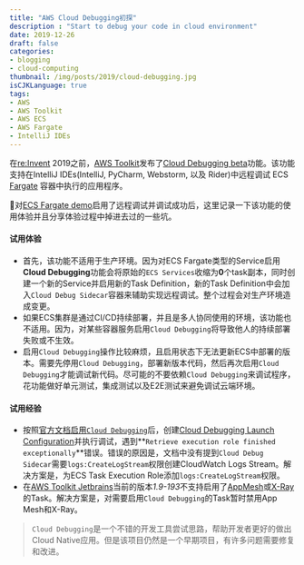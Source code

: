 ```yaml
---
title: "AWS Cloud Debugging初探"
description : "Start to debug your code in cloud environment"
date: 2019-12-26
draft: false
categories:
- blogging
- cloud-computing
thumbnail: /img/posts/2019/cloud-debugging.jpg
isCJKLanguage: true
tags:
- AWS
- AWS Toolkit
- AWS ECS
- AWS Fargate
- IntelliJ IDEs
---
```

在[re:Invent][reInvent] 2019之前，[AWS Toolkit][aws-tools]发布了[Cloud Debugging beta][cloud-debugging-beta-announcement]功能。该功能支持在IntelliJ IDEs(IntelliJ, PyCharm, Webstorm, 以及 Rider)中远程调试 ECS [Fargate][fargate] 容器中执行的应用程序。

<!--more-->

对[ECS Fargate demo][cloud-debug-demo]启用了远程调试并调试成功后，这里记录一下该功能的使用体验并且分享体验过程中掉进去过的一些坑。

#### 试用体验

- 首先，该功能不适用于生产环境。因为对ECS Fargate类型的Service启用**Cloud Debugging**功能会将原始的`ECS Services`收缩为**0**个task副本，同时创建一个新的Service并启用新的Task Definition，新的Task Definition中会加入`Cloud Debug Sidecar`容器来辅助实现远程调试。整个过程会对生产环境造成变更。
- 如果ECS集群是通过CI/CD持续部署，并且是多人协同使用的环境，该功能也不适用。因为，对某些容器服务启用`Cloud Debugging`将导致他人的持续部署失败或不生效。
- 启用`Cloud Debugging`操作比较麻烦，且启用状态下无法更新ECS中部署的版本。需要先停用`Cloud Debugging`，部署新版本代码，然后再次启用`Cloud Debugging`才能调试新代码。尽可能的不要依赖`Cloud Debugging`来调试程序，花功能做好单元测试，集成测试以及E2E测试来避免调试云端环境。

#### 试用经验

- 按照[官方文档启用`Cloud Debugging`][enable-cloud-debugging-doc]后，创建[Cloud Debugging Launch Configuration][launch-configuration-doc]并执行调试，遇到**`Retrieve execution role finished exceptionally`**错误。错误的原因是，文档中没有提到`Cloud Debug Sidecar`需要`logs:CreateLogStream`权限创建CloudWatch Logs Stream。解决方案是，为ECS Task Execution Role添加`logs:CreateLogStream`权限。
- 在[AWS Toolkit Jetbrains][aws-toolkit-jetbrains]当前的版本*1.9-193*不支持启用了[AppMesh][appmesh-issue]或[X-Ray][x-ray-issue]的Task。解决方案是，对需要启用`Cloud Debugging`的Task暂时禁用App Mesh和X-Ray。

> `Cloud Debugging`是一个不错的开发工具尝试思路，帮助开发者更好的做出Cloud Native应用。但是该项目仍然是一个早期项目，有许多问题需要修复和改进。

[reInvent]: https://reinvent.awsevents.com/?nc2=h_ql_re
[aws-tools]: https://aws.amazon.com/getting-started/tools-sdks/?nc2=h_ql_prod_dt_tsdk
[cloud-debugging-beta-announcement]: https://aws.amazon.com/about-aws/whats-new/2019/11/announcing-cloud-debugging-beta/?nc1=h_ls
[fargate]: https://aws.amazon.com/fargate/
[cloud-debug-demo]: https://github.com/zxkane/alibabacloud-microservice-demo/tree/cloud-debug
[enable-cloud-debugging-doc]: https://docs.aws.amazon.com/zh_cn/toolkit-for-jetbrains/latest/userguide/ecs-debug.html#ecs-prereqs
[launch-configuration-doc]: https://docs.aws.amazon.com/zh_cn/toolkit-for-jetbrains/latest/userguide/edit-configuration-dialog.html#edit-configuration-dialog-ecs
[aws-toolkit-jetbrains]: https://github.com/aws/aws-toolkit-jetbrains
[appmesh-issue]: https://github.com/aws/aws-toolkit-jetbrains/issues/1463
[x-ray-issue]: https://github.com/aws/aws-toolkit-jetbrains/issues/1464